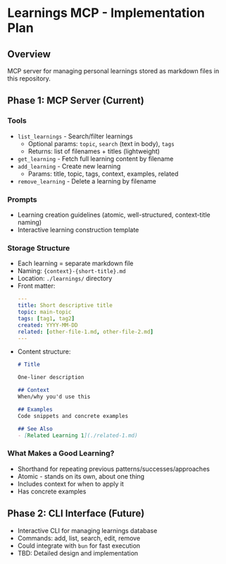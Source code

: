 # Learnings MCP - Implementation Plan

## Overview
MCP server for managing personal learnings stored as markdown files in this repository.

## Phase 1: MCP Server (Current)

### Tools
- `list_learnings` - Search/filter learnings
  - Optional params: `topic`, `search` (text in body), `tags`
  - Returns: list of filenames + titles (lightweight)
- `get_learning` - Fetch full learning content by filename
- `add_learning` - Create new learning
  - Params: title, topic, tags, context, examples, related
- `remove_learning` - Delete a learning by filename

### Prompts
- Learning creation guidelines (atomic, well-structured, context-title naming)
- Interactive learning construction template

### Storage Structure
- Each learning = separate markdown file
- Naming: `{context}-{short-title}.md`
- Location: `./learnings/` directory
- Front matter:
  ```yaml
  ---
  title: Short descriptive title
  topic: main-topic
  tags: [tag1, tag2]
  created: YYYY-MM-DD
  related: [other-file-1.md, other-file-2.md]
  ---
  ```
- Content structure:
  ```markdown
  # Title

  One-liner description

  ## Context
  When/why you'd use this

  ## Examples
  Code snippets and concrete examples

  ## See Also
  - [Related Learning 1](./related-1.md)
  ```

### What Makes a Good Learning?
- Shorthand for repeating previous patterns/successes/approaches
- Atomic - stands on its own, about one thing
- Includes context for when to apply it
- Has concrete examples

## Phase 2: CLI Interface (Future)
- Interactive CLI for managing learnings database
- Commands: add, list, search, edit, remove
- Could integrate with `bun` for fast execution
- TBD: Detailed design and implementation
